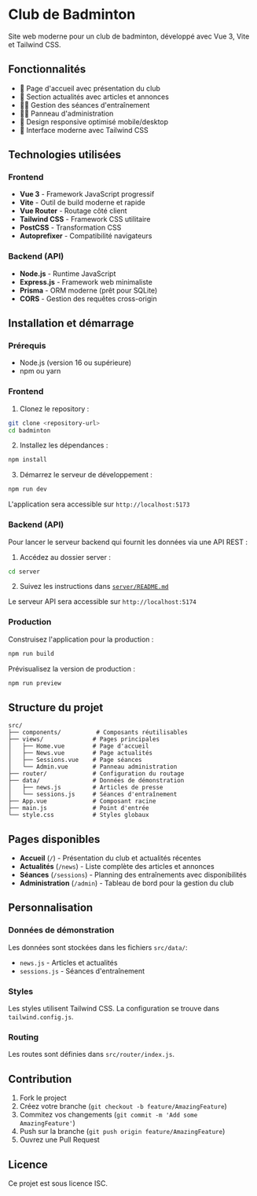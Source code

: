# Club de Badminton

Site web moderne pour un club de badminton, développé avec Vue 3, Vite et Tailwind CSS.

## Fonctionnalités

- 🏸 Page d'accueil avec présentation du club
- 📰 Section actualités avec articles et annonces
- 🏃‍♂️ Gestion des séances d'entraînement
- 👨‍💼 Panneau d'administration
- 📱 Design responsive optimisé mobile/desktop
- 🎨 Interface moderne avec Tailwind CSS

## Technologies utilisées

### Frontend
- **Vue 3** - Framework JavaScript progressif
- **Vite** - Outil de build moderne et rapide
- **Vue Router** - Routage côté client
- **Tailwind CSS** - Framework CSS utilitaire
- **PostCSS** - Transformation CSS
- **Autoprefixer** - Compatibilité navigateurs

### Backend (API)
- **Node.js** - Runtime JavaScript
- **Express.js** - Framework web minimaliste
- **Prisma** - ORM moderne (prêt pour SQLite)
- **CORS** - Gestion des requêtes cross-origin

## Installation et démarrage

### Prérequis

- Node.js (version 16 ou supérieure)
- npm ou yarn

### Frontend

1. Clonez le repository :
```bash
git clone <repository-url>
cd badminton
```

2. Installez les dépendances :
```bash
npm install
```

3. Démarrez le serveur de développement :
```bash
npm run dev
```

L'application sera accessible sur `http://localhost:5173`

### Backend (API)

Pour lancer le serveur backend qui fournit les données via une API REST :

1. Accédez au dossier server :
```bash
cd server
```

2. Suivez les instructions dans [`server/README.md`](./server/README.md)

Le serveur API sera accessible sur `http://localhost:5174`

### Production

Construisez l'application pour la production :
```bash
npm run build
```

Prévisualisez la version de production :
```bash
npm run preview
```

## Structure du projet

```
src/
├── components/          # Composants réutilisables
├── views/              # Pages principales
│   ├── Home.vue        # Page d'accueil
│   ├── News.vue        # Page actualités
│   ├── Sessions.vue    # Page séances
│   └── Admin.vue       # Panneau administration
├── router/             # Configuration du routage
├── data/               # Données de démonstration
│   ├── news.js         # Articles de presse
│   └── sessions.js     # Séances d'entraînement
├── App.vue             # Composant racine
├── main.js             # Point d'entrée
└── style.css           # Styles globaux
```

## Pages disponibles

- **Accueil** (`/`) - Présentation du club et actualités récentes
- **Actualités** (`/news`) - Liste complète des articles et annonces
- **Séances** (`/sessions`) - Planning des entraînements avec disponibilités
- **Administration** (`/admin`) - Tableau de bord pour la gestion du club

## Personnalisation

### Données de démonstration

Les données sont stockées dans les fichiers `src/data/`:
- `news.js` - Articles et actualités
- `sessions.js` - Séances d'entraînement

### Styles

Les styles utilisent Tailwind CSS. La configuration se trouve dans `tailwind.config.js`.

### Routing

Les routes sont définies dans `src/router/index.js`.

## Contribution

1. Fork le project
2. Créez votre branche (`git checkout -b feature/AmazingFeature`)
3. Commitez vos changements (`git commit -m 'Add some AmazingFeature'`)
4. Push sur la branche (`git push origin feature/AmazingFeature`)
5. Ouvrez une Pull Request

## Licence

Ce projet est sous licence ISC.